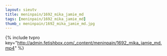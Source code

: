```yaml
--- 
layout: sieutv
title: meninpain/1692_mika_jamie_md
tags: [meninpain/1692_mika_jamie_md]
thumb_: meninpain/1692_mika_jamie_md.jpg
---
```

{% include tvpro key="http://admin.fetishbox.com/_content/meninpain/1692_mika_jamie_md.mp4" %} 
